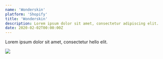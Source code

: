 ```yaml
---
name: 'Wonderskin'
platform: 'Shopify'
title: 'Wonderskin'
description: Lorem ipsum dolor sit amet, consectetur adipiscing elit.
date: 2020-02-02T00:00:00Z
---
```


Lorem ipsum dolor sit amet, consectetur hello elit.

<picture>
    <img class="img-fluid" src="/assets/images/portfolio/wonderskin-atlantic.jpg" >
</picture>